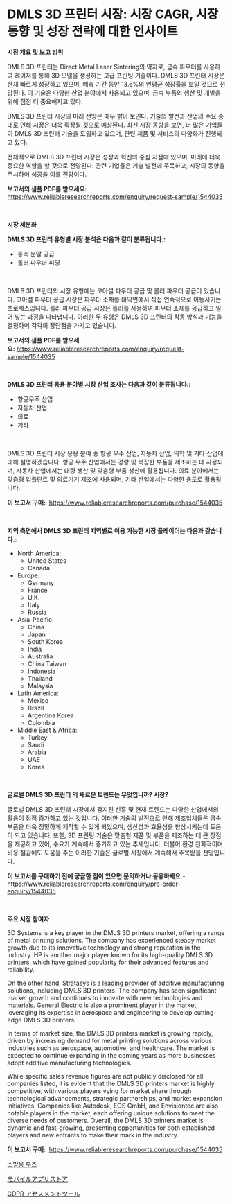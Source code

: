 <p><h1>DMLS 3D 프린터 시장: 시장 CAGR, 시장 동향 및 성장 전략에 대한 인사이트</h1></p><p><strong>시장 개요 및 보고 범위</strong></p>
<p><p>DMLS 3D 프린터는 Direct Metal Laser Sintering의 약자로, 금속 파우더를 사용하여 레이저를 통해 3D 모델을 생성하는 고급 프린팅 기술이다. DMLS 3D 프린터 시장은 현재 빠르게 성장하고 있으며, 예측 기간 동안 13.6%의 연평균 성장률을 보일 것으로 전망된다. 이 기술은 다양한 산업 분야에서 사용되고 있으며, 금속 부품의 생산 및 개발을 위해 점점 더 중요해지고 있다.</p><p>DMLS 3D 프린터 시장의 미래 전망은 매우 밝아 보인다. 기술의 발전과 산업의 수요 증대로 인해 시장은 더욱 확장될 것으로 예상된다. 최신 시장 동향을 보면, 더 많은 기업들이 DMLS 3D 프린터 기술을 도입하고 있으며, 관련 제품 및 서비스의 다양화가 진행되고 있다.</p><p>전체적으로 DMLS 3D 프린터 시장은 성장과 혁신의 중심 지점에 있으며, 미래에 더욱 중요한 역할을 할 것으로 전망된다. 관련 기업들은 기술 발전에 주목하고, 시장의 동향을 주시하며 성공을 이룰 전망이다.</p></p>
<p><strong>보고서의 샘플 PDF를 받으세요:</strong> <a href="https://www.reliableresearchreports.com/enquiry/request-sample/1544035">https://www.reliableresearchreports.com/enquiry/request-sample/1544035</a></p>
<p>&nbsp;</p>
<p><strong>시장 세분화</strong></p>
<p><strong>DMLS 3D 프린터 유형별 시장 분석은 다음과 같이 분류됩니다.:</strong></p>
<p><ul><li>동축 분말 공급</li><li>롤러 파우더 피딩</li></ul></p>
<p>&nbsp;</p>
<p><p>DMLS 3D 프린터의 시장 유형에는 코아셜 파우더 공급 및 롤러 파우더 공급이 있습니다. 코아셜 파우더 공급 시장은 파우더 소재를 바닥면에서 직접 연속적으로 이동시키는 프로세스입니다. 롤러 파우더 공급 시장은 롤러를 사용하여 파우더 소재를 공급하고 밀어 넣는 과정을 나타냅니다. 이러한 두 유형은 DMLS 3D 프린터의 작동 방식과 기능을 결정하며 각각의 장단점을 가지고 있습니다.</p></p>
<p><strong>보고서의 샘플 PDF를 받으세요:</strong>&nbsp;<a href="https://www.reliableresearchreports.com/enquiry/request-sample/1544035">https://www.reliableresearchreports.com/enquiry/request-sample/1544035</a></p>
<p>&nbsp;</p>
<p><strong> DMLS 3D 프린터 응용 분야별 시장 산업 조사는 다음과 같이 분류됩니다.:</strong></p>
<p><ul><li>항공우주 산업</li><li>자동차 산업</li><li>의료</li><li>기타</li></ul></p>
<p>&nbsp;</p>
<p><p>DMLS 3D 프린터 시장 응용 분야 중 항공 우주 산업, 자동차 산업, 의학 및 기타 산업에 대해 설명하겠습니다. 항공 우주 산업에서는 경량 및 복잡한 부품을 제조하는 데 사용되며, 자동차 산업에서는 대량 생산 및 맞춤형 부품 생산에 활용됩니다. 의료 분야에서는 맞춤형 임플란트 및 의료기기 제조에 사용되며, 기타 산업에서는 다양한 용도로 활용됩니다.</p></p>
<p><strong>이 보고서 구매:</strong>&nbsp; <a href="https://www.reliableresearchreports.com/purchase/1544035">https://www.reliableresearchreports.com/purchase/1544035</a></p>
<p>&nbsp;</p>
<p><strong>지역 측면에서 DMLS 3D 프린터 지역별로 이용 가능한 시장 플레이어는 다음과 같습니다.:</strong></p>
<p><ul>
    <li>
        North America:
        <ul>
            <li>United States</li>
            <li>Canada</li>
        </ul>
    </li>
    <li>
        Europe:
        <ul>
            <li>Germany</li>
            <li>France</li>
            <li>U.K.</li>
            <li>Italy</li>
            <li>Russia</li>
        </ul>
    </li>
    <li>
        Asia-Pacific:
        <ul>
            <li>China</li>
            <li>Japan</li>
            <li>South Korea</li>
            <li>India</li>
            <li>Australia</li>
            <li>China Taiwan</li>
            <li>Indonesia</li>
            <li>Thailand</li>
            <li>Malaysia</li>
        </ul>
    </li>
    <li>
        Latin America:
        <ul>
            <li>Mexico</li>
            <li>Brazil</li>
            <li>Argentina Korea</li>
            <li>Colombia</li>
        </ul>
    </li>
    <li>
        Middle East & Africa:
        <ul>
            <li>Turkey</li>
            <li>Saudi</li>
            <li>Arabia</li>
            <li>UAE</li>
            <li>Korea</li>
        </ul>
    </li>
    </ul></p>
<p>&nbsp;</p>
<p><strong>글로벌 DMLS 3D 프린터 의 새로운 트렌드는 무엇입니까? 시장?</strong></p>
<p><p>글로벌 DMLS 3D 프린터 시장에서 감지된 신흥 및 현재 트렌드는 다양한 산업에서의 활용이 점점 증가하고 있는 것입니다. 이러한 기술의 발전으로 인해 제조업체들은 금속 부품을 더욱 정밀하게 제작할 수 있게 되었으며, 생산성과 효율성을 향상시키는데 도움이 되고 있습니다. 또한, 3D 프린팅 기술은 맞춤형 제품 및 부품을 제조하는 데 큰 장점을 제공하고 있어, 수요가 계속해서 증가하고 있는 추세입니다. 더불어 환경 친화적이며 비용 절감에도 도움을 주는 이러한 기술은 글로벌 시장에서 계속해서 주목받을 전망입니다.</p></p>
<p><strong>이 보고서를 구매하기 전에 궁금한 점이 있으면 문의하거나 공유하세요.</strong>- <a href="https://www.reliableresearchreports.com/enquiry/pre-order-enquiry/1544035">https://www.reliableresearchreports.com/enquiry/pre-order-enquiry/1544035</a></p>
<p>&nbsp;</p>
<p><strong>주요 시장 참여자</strong></p>
<p><p>3D Systems is a key player in the DMLS 3D printers market, offering a range of metal printing solutions. The company has experienced steady market growth due to its innovative technology and strong reputation in the industry. HP is another major player known for its high-quality DMLS 3D printers, which have gained popularity for their advanced features and reliability. </p><p>On the other hand, Stratasys is a leading provider of additive manufacturing solutions, including DMLS 3D printers. The company has seen significant market growth and continues to innovate with new technologies and materials. General Electric is also a prominent player in the market, leveraging its expertise in aerospace and engineering to develop cutting-edge DMLS 3D printers.</p><p>In terms of market size, the DMLS 3D printers market is growing rapidly, driven by increasing demand for metal printing solutions across various industries such as aerospace, automotive, and healthcare. The market is expected to continue expanding in the coming years as more businesses adopt additive manufacturing technologies.</p><p>While specific sales revenue figures are not publicly disclosed for all companies listed, it is evident that the DMLS 3D printers market is highly competitive, with various players vying for market share through technological advancements, strategic partnerships, and market expansion initiatives. Companies like Autodesk, EOS GmbH, and Envisiontec are also notable players in the market, each offering unique solutions to meet the diverse needs of customers. Overall, the DMLS 3D printers market is dynamic and fast-growing, presenting opportunities for both established players and new entrants to make their mark in the industry.</p></p>
<p><strong>이 보고서 구매:</strong>&nbsp;&nbsp;<a href="https://www.reliableresearchreports.com/purchase/1544035">https://www.reliableresearchreports.com/purchase/1544035</a></p>
<p><p><a href="https://github.com/akzkkws047661437/Market-Research-Report-List-1/blob/main/901025613395.md">소방용 부츠</a></p><p><a href="https://github.com/wkuactfdzwizk06/Market-Research-Report-List-1/blob/main/623073114276.md">モバイルアプリストア</a></p><p><a href="https://medium.com/@keithpiper1905/gdpr%E3%82%A2%E3%82%BB%E3%82%B9%E3%83%A1%E3%83%B3%E3%83%88%E3%83%84%E3%83%BC%E3%83%AB%E5%B8%82%E5%A0%B4-2031%E5%B9%B4%E3%81%BE%E3%81%A7%E3%81%AE%E6%88%90%E5%8A%9F%E3%81%99%E3%82%8B%E3%83%93%E3%82%B8%E3%83%8D%E3%82%B9%E6%88%A6%E7%95%A5%E4%BA%88%E6%B8%AC%E3%81%AE%E9%8D%B5-9b2071eda90a">GDPR アセスメントツール</a></p></p>
